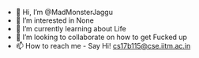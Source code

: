 - 👋 Hi, I’m @MadMonsterJaggu
- 👀 I’m interested in None
- 🌱 I’m currently learning about Life
- 💞️ I’m looking to collaborate on how to get Fucked up
- 📫 How to reach me - Say Hi! cs17b115@cse.iitm.ac.in 

<!---
MadMonsterJaggu/MadMonsterJaggu is a ✨ special ✨ repository because its `README.md` (this file) appears on your GitHub profile.
You can click the Preview link to take a look at your changes.
--->
